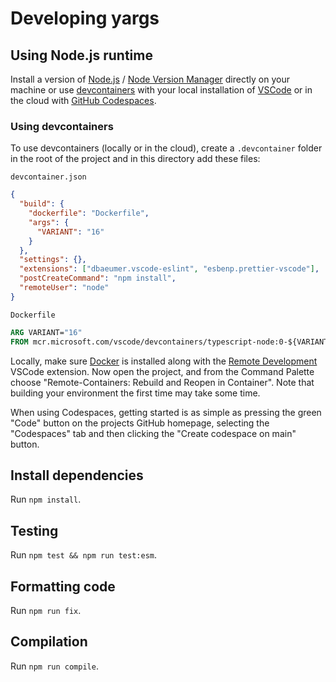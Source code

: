 # Developing yargs

## Using Node.js runtime

Install a version of [Node.js](https://nodejs.org/) /
[Node Version Manager](https://github.com/nvm-sh/nvm) directly on your machine
or use [devcontainers](https://code.visualstudio.com/docs/remote/containers)
with your local installation of [VSCode](https://code.visualstudio.com) or in
the cloud with [GitHub Codespaces](https://github.com/features/codespaces).

### Using devcontainers

To use devcontainers (locally or in the cloud), create a `.devcontainer` folder
in the root of the project and in this directory add these files:

`devcontainer.json`

```json
{
  "build": {
    "dockerfile": "Dockerfile",
    "args": {
      "VARIANT": "16"
    }
  },
  "settings": {},
  "extensions": ["dbaeumer.vscode-eslint", "esbenp.prettier-vscode"],
  "postCreateCommand": "npm install",
  "remoteUser": "node"
}
```

`Dockerfile`

```dockerfile
ARG VARIANT="16"
FROM mcr.microsoft.com/vscode/devcontainers/typescript-node:0-${VARIANT}
```

Locally, make sure [Docker](https://www.docker.com/products/docker-desktop/) is
installed along with the
[Remote Development](https://marketplace.visualstudio.com/items?itemName=ms-vscode-remote.vscode-remote-extensionpack)
VSCode extension. Now open the project, and from the Command Palette choose
"Remote-Containers: Rebuild and Reopen in Container". Note that building your
environment the first time may take some time.

When using Codespaces, getting started is as simple as pressing the green "Code"
button on the projects GitHub homepage, selecting the "Codespaces" tab and then
clicking the "Create codespace on main" button.

## Install dependencies

Run `npm install`.

## Testing

Run `npm test && npm run test:esm`.

## Formatting code

Run `npm run fix`.

## Compilation

Run `npm run compile`.
